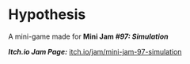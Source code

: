 # **Hypothesis**
A mini-game made for **Mini Jam *#97: Simulation***

***Itch.io Jam Page:*** [itch.io/jam/mini-jam-97-simulation](https://itch.io/jam/mini-jam-97-simulation)
